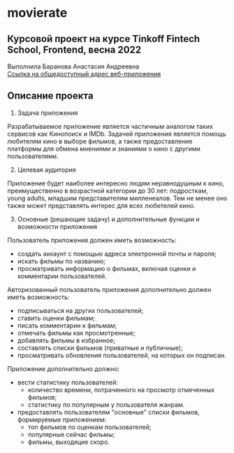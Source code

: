 # movierate

## Курсовой проект на курсе Tinkoff Fintech School, Frontend, весна 2022
Выполнила Баранова Анастасия Андреевна  
[Cсылка на общедоступный адрес веб-приложения](https://movierate-coursework.herokuapp.com/)

## Описание проекта

1. Задача приложения

Разрабатываемое приложение является частичным аналогом таких сервисов как Кинопоиск и IMDb. Задачей приложения является помощь любителям кино в выборе фильмов, а также предоставление платформы для обмена мнениями и знаниями о кино с другими пользователями.

2. Целевая аудитория 

Приложение будет наиболее интересно людям неравнодушным к кино, преимущественно в возрастной категории до 30 лет: подросткам, young adults, младшим представителям милленеалов. Тем не менее оно также может представлять интерес для всех любетелей кино.

3. Основные (решающие задачу) и дополнительные функции и возможности приложения

Пользователь приложения должен иметь возможность:
- создать аккаунт с помощью адреса электронной почты и пароля;
- искать фильмы по названию;
- просматривать информацию о фильмах, включая оценки и комментарии пользователей.

Авторизованный пользователь приложения дополнительно должен иметь возможность:
- подписываться на других пользователей;
- ставить оценки фильмам;
- писать комментарии к фильмам;
- отмечать фильмы как просмотренные;
- добавлять фильмы в избранное;
- составлять списки фильмов (приватные и публичные);
- просматривать обновления пользователей, на которых он подписан.

Приложение дополнительно должно:
- вести статистику пользователей:
    - количество времени, потраченного на просмотр отмеченных фильмов;
    - статистику по популярным у пользователя жанрам.
- предоставлять пользователям "основные" списки фильмов, формируемые приложением:
    - топ фильмов по оценкам пользователей;
    - популярные сейчас фильмы;
    - фильмы, выходяцие скоро.

